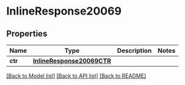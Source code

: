 # InlineResponse20069

## Properties
Name | Type | Description | Notes
------------ | ------------- | ------------- | -------------
**ctr** | [**InlineResponse20069CTR**](InlineResponse20069CTR.md) |  | 

[[Back to Model list]](../README.md#documentation-for-models) [[Back to API list]](../README.md#documentation-for-api-endpoints) [[Back to README]](../README.md)

